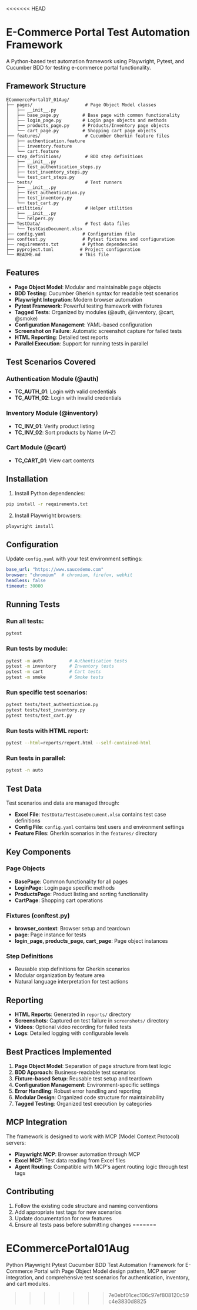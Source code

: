 <<<<<<< HEAD
# E-Commerce Portal Test Automation Framework

A Python-based test automation framework using Playwright, Pytest, and Cucumber BDD for testing e-commerce portal functionality.

## Framework Structure

```
ECommercePortal17_01Aug/
├── pages/                    # Page Object Model classes
│   ├── __init__.py
│   ├── base_page.py         # Base page with common functionality
│   ├── login_page.py        # Login page objects and methods
│   ├── products_page.py     # Products/Inventory page objects
│   └── cart_page.py         # Shopping cart page objects
├── features/                 # Cucumber Gherkin feature files
│   ├── authentication.feature
│   ├── inventory.feature
│   └── cart.feature
├── step_definitions/         # BDD step definitions
│   ├── __init__.py
│   ├── test_authentication_steps.py
│   ├── test_inventory_steps.py
│   └── test_cart_steps.py
├── tests/                    # Test runners
│   ├── __init__.py
│   ├── test_authentication.py
│   ├── test_inventory.py
│   └── test_cart.py
├── utilities/                # Helper utilities
│   ├── __init__.py
│   └── helpers.py
├── TestData/                 # Test data files
│   └── TestCaseDocument.xlsx
├── config.yaml              # Configuration file
├── conftest.py              # Pytest fixtures and configuration
├── requirements.txt         # Python dependencies
├── pyproject.toml          # Project configuration
└── README.md               # This file
```

## Features

- **Page Object Model**: Modular and maintainable page objects
- **BDD Testing**: Cucumber Gherkin syntax for readable test scenarios
- **Playwright Integration**: Modern browser automation
- **Pytest Framework**: Powerful testing framework with fixtures
- **Tagged Tests**: Organized by modules (@auth, @inventory, @cart, @smoke)
- **Configuration Management**: YAML-based configuration
- **Screenshot on Failure**: Automatic screenshot capture for failed tests
- **HTML Reporting**: Detailed test reports
- **Parallel Execution**: Support for running tests in parallel

## Test Scenarios Covered

### Authentication Module (@auth)
- **TC_AUTH_01**: Login with valid credentials
- **TC_AUTH_02**: Login with invalid credentials

### Inventory Module (@inventory)
- **TC_INV_01**: Verify product listing
- **TC_INV_02**: Sort products by Name (A–Z)

### Cart Module (@cart)
- **TC_CART_01**: View cart contents

## Installation

1. Install Python dependencies:
```bash
pip install -r requirements.txt
```

2. Install Playwright browsers:
```bash
playwright install
```

## Configuration

Update `config.yaml` with your test environment settings:

```yaml
base_url: "https://www.saucedemo.com"
browser: "chromium"  # chromium, firefox, webkit
headless: false
timeout: 30000
```

## Running Tests

### Run all tests:
```bash
pytest
```

### Run tests by module:
```bash
pytest -m auth          # Authentication tests
pytest -m inventory     # Inventory tests  
pytest -m cart          # Cart tests
pytest -m smoke         # Smoke tests
```

### Run specific test scenarios:
```bash
pytest tests/test_authentication.py
pytest tests/test_inventory.py
pytest tests/test_cart.py
```

### Run tests with HTML report:
```bash
pytest --html=reports/report.html --self-contained-html
```

### Run tests in parallel:
```bash
pytest -n auto
```

## Test Data

Test scenarios and data are managed through:
- **Excel File**: `TestData/TestCaseDocument.xlsx` contains test case definitions
- **Config File**: `config.yaml` contains test users and environment settings
- **Feature Files**: Gherkin scenarios in the `features/` directory

## Key Components

### Page Objects
- **BasePage**: Common functionality for all pages
- **LoginPage**: Login page specific methods
- **ProductsPage**: Product listing and sorting functionality
- **CartPage**: Shopping cart operations

### Fixtures (conftest.py)
- **browser_context**: Browser setup and teardown
- **page**: Page instance for tests
- **login_page, products_page, cart_page**: Page object instances

### Step Definitions
- Reusable step definitions for Gherkin scenarios
- Modular organization by feature area
- Natural language interpretation for test actions

## Reporting

- **HTML Reports**: Generated in `reports/` directory
- **Screenshots**: Captured on test failure in `screenshots/` directory
- **Videos**: Optional video recording for failed tests
- **Logs**: Detailed logging with configurable levels

## Best Practices Implemented

1. **Page Object Model**: Separation of page structure from test logic
2. **BDD Approach**: Business-readable test scenarios
3. **Fixture-based Setup**: Reusable test setup and teardown
4. **Configuration Management**: Environment-specific settings
5. **Error Handling**: Robust error handling and reporting
6. **Modular Design**: Organized code structure for maintainability
7. **Tagged Testing**: Organized test execution by categories

## MCP Integration

The framework is designed to work with MCP (Model Context Protocol) servers:
- **Playwright MCP**: Browser automation through MCP
- **Excel MCP**: Test data reading from Excel files
- **Agent Routing**: Compatible with MCP's agent routing logic through test tags

## Contributing

1. Follow the existing code structure and naming conventions
2. Add appropriate test tags for new scenarios
3. Update documentation for new features
4. Ensure all tests pass before submitting changes
=======
# ECommercePortal01Aug
Python Playwright Pytest Cucumber BDD Test Automation Framework for E-Commerce Portal with Page Object Model design pattern, MCP server integration, and comprehensive test scenarios for authentication, inventory, and cart modules.
>>>>>>> 7e0ebf01cec106c97ef808120c59c4e3830d8825
